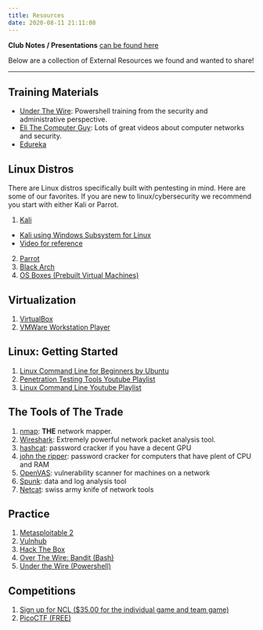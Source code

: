 ```yaml
---
title: Resources
date: 2020-08-11 21:11:08
---
```



**Club Notes / Presentations** [can be found here](/notes)

Below are a collection of External Resources we found and wanted to share!
___

## Training Materials
- [Under The Wire](https://www.underthewire.tech/):
  Powershell training from the security and administrative perspective.
- [Eli The Computer Guy](https://www.youtube.com/playlist?list=PLJcaPjxegjBUIkqq4aC-elec9HH37L0K5):
  Lots of great videos about computer networks and security.
- [Edureka](https://www.youtube.com/playlist?list=PL9ooVrP1hQOGPQVeapGsJCktzIO4DtI4_)

## Linux Distros
There are Linux distros specifically built with pentesting in mind. Here are some of our favorites. 
If you are new to linux/cybersecurity we recommend you start with either Kali or Parrot.
1. [Kali](https://www.kali.org/downloads/)
- [Kali using Windows Subsystem for Linux](https://www.kali.org/news/wsl2-and-kali/)
- [Video for reference](https://youtu.be/AfVH54edAHU)
2. [Parrot](https://parrotlinux.org/download/)
3. [Black Arch](https://www.blackarch.org/downloads.html)
4. [OS Boxes (Prebuilt Virtual Machines)](https://www.osboxes.org/)

## Virtualization

1. [VirtualBox](https://www.virtualbox.org/wiki/Downloads)
2. [VMWare Workstation Player](https://www.vmware.com/products/workstation-player/workstation-player-evaluation.html)

## Linux: Getting Started

1. [Linux Command Line for Beginners by Ubuntu](https://ubuntu.com/tutorials/command-line-for-beginners)
2. [Penetration Testing Tools Youtube Playlist](https://www.youtube.com/playlist?list=PLBf0hzazHTGOEuhPQSnq-Ej8jRyXxfYvl)
3. [Linux Command Line Youtube Playlist](https://www.youtube.com/playlist?list=PLBf0hzazHTGMh2fe2MFf3lCgk0rKmS2by)

## The Tools of The Trade

1. [nmap](https://nmap.org/): **THE** network mapper.
2. [Wireshark](https://www.wireshark.org/): Extremely powerful network packet analysis tool.
3. [hashcat](https://hashcat.net/hashcat/): password cracker if you have a decent GPU
4. [john the ripper](https://www.openwall.com/john/): password cracker for computers that have plent of CPU and RAM
5. [OpenVAS](https://www.openvas.org/): vulnerability scanner for machines on a network
6. [Spunk](https://www.splunk.com/): data and log analysis tool
7. [Netcat](http://netcat.sourceforge.net/): swiss army knife of network tools

## Practice

1. [Metasploitable 2](https://sourceforge.net/projects/metasploitable/)
2. [Vulnhub](https://www.vulnhub.com/)
3. [Hack The Box](https://www.hackthebox.eu/)
4. [Over The Wire: Bandit (Bash)](https://overthewire.org/wargames/bandit/)
5. [Under the Wire (Powershell)](https://underthewire.tech/)

## Competitions
1. [Sign up for NCL ($35.00 for the individual game and team game)](https://nationalcyberleague.org/)
2. [PicoCTF (FREE)](https://picoctf.com/)
